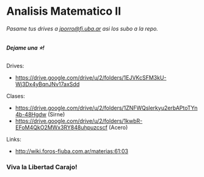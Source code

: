 # Analisis Matematico II
###### Pasame tus drives a jporro@fi.uba.ar asi los subo a la repo.
##### Dejame una ⭐!

Drives:
* https://drive.google.com/drive/u/2/folders/1EJVKcSFM3kU-Wj3Dx4yBqnJNv17axSdd

Clases:
* https://drive.google.com/drive/u/2/folders/1ZNFWQslerkyu2erbAPtoTYn4b-48Hgdw (Sirne)
* https://drive.google.com/drive/u/2/folders/1kwbR-EFoM4QkO2MWx3RY848uhpuzcscf (Acero)

Links:
* http://wiki.foros-fiuba.com.ar/materias:61:03

### Viva la Libertad Carajo! 
